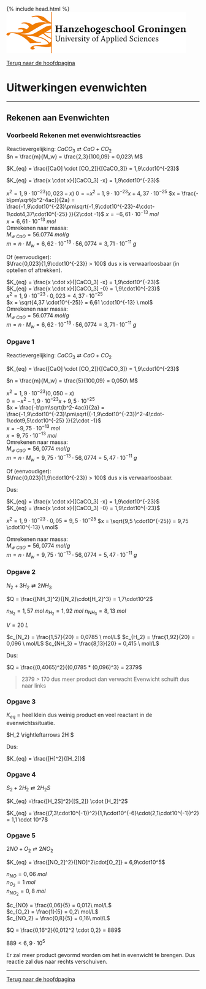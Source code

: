 {% include head.html %}
![Hanze](../hanze/hanze.png)

[Terug naar de hoofdpagina ](../index.md)

# Uitwerkingen evenwichten

---

## Rekenen aan Evenwichten

### Voorbeeld Rekenen met evenwichtsreacties

Reactievergelijking: $CaCO_3 \rightleftarrows CaO + CO_2$  
$n = \frac{m}{M_w} = \frac{2,3}{100,09} = 0,023\ M$  

$K_{eq} = \frac{[CaO] \cdot [CO_2]}{[CaCO_3]} = 1,9\cdot10^{-23}$  

$K_{eq} = \frac{x \cdot x}{[CaCO_3] -x} = 1,9\cdot10^{-23}$  

$x^2 = 1,9\cdot10^{-23}(0,023 -x)$
$0 = -x^2 - 1,9\cdot10^{-23}x + 4,37\cdot10^{-25}$ 
$x = \frac{-b\pm\sqrt{b^2-4ac}}{2a} = \frac{-1,9\cdot10^{-23}\pm\sqrt{-1,9\cdot10^{-23}-4\cdot-1\cdot4,37\cdot10^{-25} }}{2\cdot -1}$
$x = -6,61\cdot10^{-13}\  mol$  
$x = 6,61\cdot10^{-13}\  mol$  
Omrekenen naar massa:  
$M_{w \ CaO} = 56.0774 \ mol/g$  
$m=n\cdot M_w = 6,62\cdot10^{-13} \cdot 56,0774 = 3,71\cdot10^{-11} \ g$  

Of (eenvoudiger):  
$\frac{0,023}{1,9\cdot10^{-23}} > 100$ dus x is verwaarloosbaar (in optellen of aftrekken).  

$K_{eq} = \frac{x \cdot x}{[CaCO_3] -x} = 1,9\cdot10^{-23}$  
$K_{eq} = \frac{x \cdot x}{[CaCO_3] -0} = 1,9\cdot10^{-23}$  
$x^2 = 1,9\cdot10^{-23} \cdot 0,023 = 4,37 \cdot10^{-25}$  
$x = \sqrt{4,37 \cdot10^{-25}} = 6,61 \cdot10^{-13} \ mol$  
Omrekenen naar massa:  
$M_{w \ CaO} = 56.0774 \ mol/g$  
$m=n\cdot M_w = 6,62\cdot10^{-13} \cdot 56,0774 = 3,71\cdot10^{-11} \ g$  


### Opgave 1

Reactievergelijking: $CaCO_3 \rightleftarrows CaO + CO_2$  

$K_{eq} = \frac{[CaO] \cdot [CO_2]}{[CaCO_3]} = 1,9\cdot10^{-23}$  

$n = \frac{m}{M_w} = \frac{5}{100,09} = 0,050\ M$  

$x^2 = 1,9\cdot10^{-23}(0,050 -x)$  
$0 = -x^2 - 1,9\cdot10^{-23}x + 9,5\cdot10^{-25}$  
$x = \frac{-b\pm\sqrt{b^2-4ac}}{2a} = \frac{-1,9\cdot10^{-23}\pm\sqrt{(-1,9\cdot10^{-23})^2-4\cdot-1\cdot9,5\cdot10^{-25} }}{2\cdot -1}$  
$x = -9,75\cdot10^{-13}\  mol$  
$x = 9,75\cdot10^{-13}\  mol$  
Omrekenen naar massa:  
$M_{w \ CaO} = 56,0774 \ mol/g$  
$m=n\cdot M_w = 9,75\cdot10^{-13} \cdot 56,0774 = 5,47\cdot10^{-11} \ g$  

Of (eenvoudiger):  
$\frac{0,023}{1,9\cdot10^{-23}} > 100$ dus x is verwaarloosbaar.  

Dus:  

$K_{eq} = \frac{x \cdot x}{[CaCO_3] -x} = 1,9\cdot10^{-23}$  
$K_{eq} = \frac{x \cdot x}{[CaCO_3] -0} = 1,9\cdot10^{-23}$  

$x^2 = 1,9\cdot10^{-23} \cdot 0,05 = 9,5 \cdot10^{-25}$
$x = \sqrt{9,5 \cdot10^{-25}} = 9,75 \cdot10^{-13} \ mol$

Omrekenen naar massa:  
$M_{w \ CaO} = 56,0774 \ mol/g$  
$m=n\cdot M_w = 9,75\cdot10^{-13} \cdot 56,0774 = 5,47\cdot10^{-11} \ g$


### Opgave 2

$N_2 + 3H_2 \rightleftarrows 2NH_3$

$Q = \frac{[NH_3]^2}{[N_2]\cdot[H_2]^3} = 1,7\cdot10^2$

$n_{N_2} = 1,57 \ mol$
$n_{H_2} = 1,92 \ mol$
$n_{NH_3} = 8,13 \ mol$

$V = 20\ L$

$c_{N_2} = \frac{1,57}{20} = 0,0785 \ mol/L$
$c_{H_2} = \frac{1,92}{20} = 0,096 \ mol/L$
$c_{NH_3} = \frac{8,13}{20} = 0,415 \ mol/L$

Dus:

$Q = \frac{(0,4065)^2}{(0,0785 * (0,096)^3} = 2379$

>2379 > 170 dus meer product dan verwacht
Evenwicht schuift dus naar links

### Opgave 3

$K_{eq}$ = heel klein dus weinig product en veel reactant in de evenwichtssituatie. 

$H_2 \rightleftarrows 2H $

Dus:

$K_{eq} = \frac{[H]^2}{[H_2]}$

### Opgave 4


$S_2 + 2H_2 \rightleftarrows 2H_2S$

$K_{eq} =\frac{[H_2S]^2}{[S_2]} \cdot [H_2]^2$

$K_{eq} = \frac{(7,3\cdot10^{-1})^2}{1,1\cdot10^{-6}\cdot(2,1\cdot10^{-1})^2} = 1,1 \cdot 10^7$  

### Opgave 5

$2NO + O_2 \rightleftarrows 2NO_2$  

$K_{eq} = \frac{[NO_2]^2}{[NO]^2\cdot[O_2]} = 6,9\cdot10^5$  

$n_{NO} = 0,06 \ mol$  
$n_{O_2} = 1 \ mol$  
$n_{NO_2} = 0,8 \ mol$  

$c_{NO} = \frac{0,06}{5} = 0,012\ mol/L$  
$c_{O_2} = \frac{1}{5} =  0,2\ mol/L$  
$c_{NO_2} = \frac{0,8}{5} = 0,16\ mol/L$  

$Q = \frac{0,16^2}{0,012^2 \cdot 0,2} = 889$  

$889< 6,9\cdot10^5$  

Er zal meer product gevormd worden om het in evenwicht te brengen. Dus reactie zal dus naar rechts verschuiven.  

--- 

[Terug naar de hoofdpagina ](../index.md)

